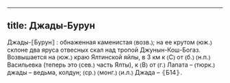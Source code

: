 
---
title: Джады-Бурун
---
Джады-⟦Бурун⟧
: обнаженная каменистая ⦅возв.⦆; на ее крутом ⦅юж.⦆ склоне два яруса отвесных скал над тропой Джунын-Кош-Богаз. Возвышается на ⦅юж.⦆ краю Ялтинской яйлы, в 3 км к ⦅С⦆ от ⦅б.⦆ ⦅н.п.⦆ Васильевка (теперь это ⦅сев.⦆ часть Ялты), к ⦅В⦆ от ⦅г.⦆ Лапата – ⦅тюрк.⦆ джады – ведьма, колдун; ⦅ср.⦆ ⦅монг.⦆ ⦅и.л.⦆ Джада – ⦃Б14⦄.
